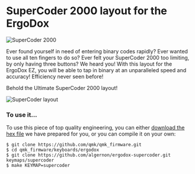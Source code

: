 SuperCoder 2000 layout for the ErgoDox
==================================================

![SuperCoder 2000](https://i.imgur.com/6dcU9VY.jpg)

Ever found yourself in need of entering binary codes rapidly? Ever wanted to use
all ten fingers to do so? Ever felt your SuperCoder 2000 too limiting, by only
having three buttons? We heard you! With this layout for the ErgoDox EZ, you
will be able to tap in binary at an unparalleled speed and accuracy! Efficiency
never seen before!

Behold the Ultimate SuperCoder 2000 layout!

![SuperCoder layout](https://i.imgur.com/Ymzlr9G.png)

### To use it...

To use this piece of top quality engineering, you can either
[download the hex file][hex] we have prepared for you, or you can compile it on
your own:

 [hex]: https://raw.githubusercontent.com/algernon/ergodox-supercoder/master/supercoder.hex

```
$ git clone https://github.com/qmk/qmk_firmware.git
$ cd qmk_firmware/keyboards/ergodox
$ git clone https://github.com/algernon/ergodox-supercoder.git keymaps/supercoder
$ make KEYMAP=supercoder
```
